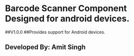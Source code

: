 
# Barcode Scanner Component Designed for android devices.

##V1.0.0
##Provides support for Android devices.
## Developed By: Amit Singh